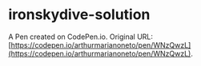 # ironskydive-solution

A Pen created on CodePen.io. Original URL: [https://codepen.io/arthurmarianoneto/pen/WNzQwzL](https://codepen.io/arthurmarianoneto/pen/WNzQwzL).

